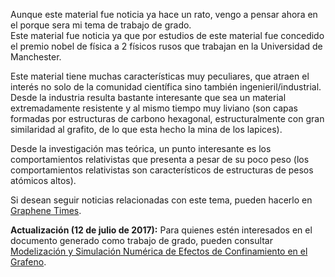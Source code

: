 <!--
.. title: Pensando en el grafeno
.. slug: pensando-en-el-grafeno
.. date: 2010-12-10 01:44:45 UTC-05:00
.. tags: Física,Grafeno,Materiales,Estado sólido,Ciencia
.. category: Migración/Física Pasión
.. link:
.. description:
.. type: text
.. author: Edward Villegas Pulgarin
-->

Aunque este material fue noticia ya hace un rato, vengo a pensar ahora en el porque sera mi tema de trabajo de grado.  
Este material fue noticia ya que por estudios de este material fue concedido el premio nobel de física a 2 físicos rusos que trabajan en la Universidad de Manchester.  

Este material tiene muchas características muy peculiares, que atraen el interés no solo de la comunidad científica sino también ingenieril/industrial. Desde la industria resulta bastante interesante que sea un material extremadamente resistente y al mismo tiempo muy liviano (son capas formadas por estructuras de carbono hexagonal, estructuralmente con gran similaridad al grafito, de lo que esta hecho la mina de los lapices).  

Desde la investigación mas teórica, un punto interesante es los comportamientos relativistas que presenta a pesar de su poco peso (los comportamientos relativistas son característicos de estructuras de pesos atómicos altos).  

Si desean seguir noticias relacionadas con este tema, pueden hacerlo en [Graphene Times](http://graphenetimes.com/).  

__Actualización (12 de julio de 2017):__ Para quienes estén interesados en el documento generado como trabajo de grado, pueden consultar [Modelización y Simulación Numérica de Efectos de Confinamiento en el Grafeno](https://www.researchgate.net/publication/258566488_Modelizacion_y_Simulacion_Numerica_de_Efectos_de_Confinamiento_en_el_Grafeno).  
